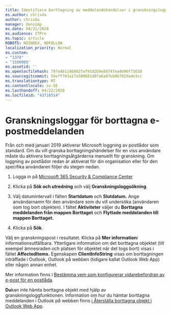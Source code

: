 ```yaml
---
title: Identifiera borttagning av meddelandehändelser i granskningsloggar
ms.author: chrisda
author: chrisda
manager: dansimp
ms.date: 04/21/2020
ms.audience: ITPro
ms.topic: article
ROBOTS: NOINDEX, NOFOLLOW
localization_priority: Normal
ms.custom:
- "1370"
- "3100005"
ms.assetid: ''
ms.openlocfilehash: 797a4b1146862faf91d2b9e8d74feade90f71650
ms.sourcegitcommit: 55eff703a17e500681d8fa6a87eb067019ade3cc
ms.translationtype: MT
ms.contentlocale: sv-SE
ms.lasthandoff: 04/22/2020
ms.locfileid: "43716514"
---
```

# <a name="audit-logs-for-deleted-email-messages"></a>Granskningsloggar för borttagna e-postmeddelanden

Från och med januari 2019 aktiverar Microsoft loggning av postlådor som standard. Om du vill granska borttagningshändelser för en viss användare måste du aktivera borttagningsåtgärderna manuellt för granskning. Om loggning av postlådor redan är aktiverat för din organisation eller för den specifika användaren följer du stegen nedan.

1. Logga in på [Microsoft 365 Security & Compliance Center](https://protection.office.com/)

2. Klicka på **Sök och utredning** och välj **Granskningsloggsökning**.

3. Välj datumintervall i fälten **Startdatum** och **Slutdatum.** Ange användarnamn för den användare som du vill undersöka (användaren som tog bort objekten). I fältet **Aktiviteter** väljer du **Borttagna meddelanden från mappen Borttaget** och **Flyttade meddelanden till mappen Borttaget.**

4. Klicka på **Sök**.

Välj en granskningspost i resultatet. Klicka på **Mer information**i informationsutfällbara. Ytterligare information om det borttagna objektet (till exempel ämnesraden och platsen för objektet när det togs bort) visas i fältet **AffectedItems.** Egenskapen **ClientInfoString** visas om borttagningen inträffade i Outlook, Outlook på webben (tidigare kallat Outlook Web App) eller någon annan enhet.

Mer information finns i [Bestämma vem som konfigurerar vidarebefordran av e-post för en postlåda](https://docs.microsoft.com/office365/securitycompliance/auditing-troubleshooting-scenarios#determining-if-a-user-deleted-email-items).

**Du**kan inte hämta borttagna objekt med hjälp av granskningsloggfunktionen. Information om hur du hämtar borttagna meddelanden i Outlook på webben finns [i Återställa borttagna objekt i Outlook Web App](https://support.office.com/article/C3D8FC15-EEEF-4F1C-81DF-E27964B7EDD4).
